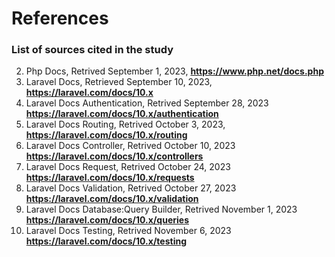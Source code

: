 # References
### List of sources cited in the study
2. Php Docs, Retrived September 1, 2023, **https://www.php.net/docs.php**
1. Laravel Docs, Retrieved September 10, 2023, **https://laravel.com/docs/10.x**
4. Laravel Docs Authentication, Retrived September 28, 2023 **https://laravel.com/docs/10.x/authentication**
5. Laravel Docs Routing, Retrived October 3, 2023, **https://laravel.com/docs/10.x/routing**
6. Laravel Docs Controller, Retrived October 10, 2023 **https://laravel.com/docs/10.x/controllers**
7. Laravel Docs Request, Retrived October 24, 2023 **https://laravel.com/docs/10.x/requests**
8. Laravel Docs Validation, Retrived October 27, 2023 **https://laravel.com/docs/10.x/validation**
9. Laravel Docs Database:Query Builder, Retrived November 1, 2023 **https://laravel.com/docs/10.x/queries**
5. Laravel Docs Testing, Retrived November 6, 2023 **https://laravel.com/docs/10.x/testing**
